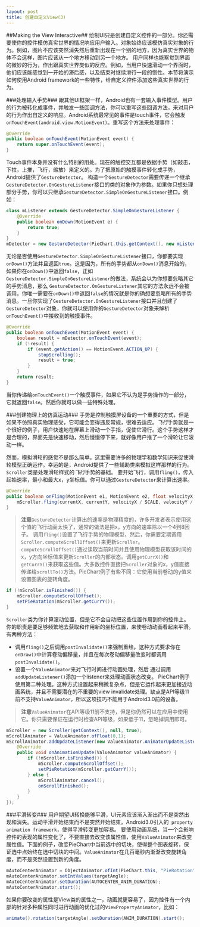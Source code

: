 ```yaml
---
layout: post
title: 创建自定义View(3)
---
```

##Making the View Interactive##
绘制UI只是创建自定义控件的一部分。你还需要使你的控件模仿真实世界的情况响应用户输入。对象始终应该模仿真实对象的行为。例如，图片不应该突然消失然后重新出现在一个别的地方，因为真实世界的物体不会这样，图片应该从一个地方移动到另一个地方。 用户同样也能察觉到界面的微妙的行为，作出跟真实世界类似的反应。例如，当用户快速滑动一个界面时，他们应该能感觉到一开始的滞后感，以及结束时继续滑行一段的惯性。本节将演示如何使用Android framework的一些特性，给自定义控件添加这些真实世界的行为。

<!--more-->

###处理输入手势###
跟其他UI框架一样，Android也有一套输入事件模型。用户的行为被转化成事件，并触发一些回调方法，你可以重写这些回调方法，来对用户的行为作出自定义的响应。Android系统最常见的事件是touch事件，它会触发`onTouchEvent(android.view.MotionEvent)`。重写这个方法来处理事件：

```java
@Override
public boolean onTouchEvent(MotionEvent event) {
    return super.onTouchEvent(event);
}
```

Touch事件本身并没有什么特别的用处。现在的触控交互都是依据手势（如敲击，下拉，上推，飞行，缩放）来定义的。为了把原始的触摸事件转化成手势，Android提供了`GestureDetector`。 构造一个`GestureDetector`需要传递一个继承`GestureDetector.OnGestureListener`接口的类的对象作为参数。如果你只想处理部分手势，你可以只继承`GestureDetector.SimpleOnGestureListener`接口。例如：

```java
class mListener extends GestureDetector.SimpleOnGestureListener {
    @Override
    public boolean onDown(MotionEvent e) {
        return true;
    }
}
mDetector = new GestureDetector(PieChart.this.getContext(), new mListener());
```

无论是否使用`GestureDetector.SimpleOnGestureListener`接口，你都要实现`onDown()`方法并且返回`true`。这是因为，所有的手势都从`onDown()`消息开始的，如果你在`onDown()`中返回`false`，正如`GestureDetector.SimpleOnGestureListener`的做法，系统会以为你想要忽略其它的手势消息，那么 `GestureDetector.OnGestureListener`其它的方法永远不会被调用。你唯一需要在`onDown()`中返回`false`的情况就是你的确想要忽略所有的手势消息。一旦你实现了`GestureDetector.OnGestureListener`接口并且创建了 `GestureDetector`对象，你就可以使用你的`GestureDetector`对象来解析`onTouchEvent()`中接收到的触摸事件。

```java
@Override
public boolean onTouchEvent(MotionEvent event) {
    boolean result = mDetector.onTouchEvent(event);
    if (!result) {
        if (event.getAction() == MotionEvent.ACTION_UP) {
            stopScrolling();
            result = true;
        }
    }
    return result;
}
```

当你传递给`onTouchEvent()`一个触摸事件，如果它不认为是手势操作的一部分，它就返回`false`。然后你就可以做一些特殊处理。
 
###创建物理上的仿真运动###
手势是控制触摸屏设备的一个重要的方式，但是如果不仿照真实物理感受，它可能会变得违反常规，很难去适应。*飞行*手势就是一个很好的例子，用户快速地在屏幕上滑动一个手指，促使它滑行。这个手势这样才是合理的，界面先是快速移动，然后慢慢停下来，就好像用户推了一个滑轮让它滚动一样。

然而，模拟滑轮的感觉不是那么简单。这里需要许多的物理学和数学知识来促使滑轮模型正确运作。幸运的是，Android提供了一些辅助类来模拟这样那样的行为。`Scroller`类是处理滑轮样式的*飞行*手势的基础。 要开始飞行，调用`fling()`，传入起始速率，最小和最大x，y坐标值。你可以通过`GestureDetector`来计算出速率。

```java
@Override
public boolean onFling(MotionEvent e1, MotionEvent e2, float velocityX, float velocityY) {
    mScroller.fling(currentX, currentY, velocityX / SCALE, velocityY / SCALE, minX, minY, maxX, maxY); postInvalidate();
}
```

>**注意**`GestureDetector`计算出的速率是物理精度的，许多开发者表示使用这个值的飞行动画太快了，通常的做法是把x，y方向的速率除以一个4到8因子。 调用`fling()`设置了飞行手势的物理模型，然后，你需要定期调用`Scroller.computeScrollOffset()`来更新`Scroller`。`computeScrollOffset()`通过读取当前时间并且使用物理模型获取该时间的x，y方向坐标值来更新`Scroller`的内部状态。调用`getCurrX()`和`getCurrY()`来获取这些值。大多数控件直接把`Scroller`对象的x，y值直接传递给`scrollTo()`方法。PieChart例子有些不同：它使用当前卷动的y值来设置图表的旋转角度。

```java
if (!mScroller.isFinished()) {
    mScroller.computeScrollOffset();
    setPieRotation(mScroller.getCurrY());
}
```

`Scroller`类为你计算滚动位置，但是它不会自动把这些位置作用到你的控件上。你的职责是要足够频繁地去获取和作用新的坐标位置，来使卷动动画看起来平滑。有两种方法：
- 调用`fling()`之后调用`postInvalidate()`来强制重绘。这种方式要求你在`onDraw()`中计算卷动偏移量，并且在每次卷动偏移量改变时都调用`postInvalidate()`。
- 设置一个`ValueAnimator`来对飞行时间进行动画处理，然后 通过调用`addUpdateListener()`添加一个listener来处理动画状态改变。 PieChart例子使用第二种处理。这种方式设置起来稍微复杂点，但是它运作起来更加接近动画系统，并且不需要潜在的不重要的view invalidate处理。缺点是API等级11前不支持`ValueAnimator`，所以这项技巧不能用于Android3.0前的设备。

>**注意**`ValueAnimator`在API等级11前不支持，但是你仍然可以在应用中使用它。你只需要保证在运行时检查API等级，如果低于11，忽略掉调用即可。

```java
mScroller = new Scroller(getContext(), null, true);
mScrollAnimator = ValueAnimator.ofFloat(0,1);
mScrollAnimator.addUpdateListener(new ValueAnimator.AnimatorUpdateListener() {
    @Override
    public void onAnimationUpdate(ValueAnimator valueAnimator) {
        if (!mScroller.isFinished()) {
            mScroller.computeScrollOffset();
            setPieRotation(mScroller.getCurrY());
        } else {
            mScrollAnimator.cancel();
            onScrollFinished();
        }
    }
});
```

###平滑转变###
用户期望UI转换能够平滑，UI元素应该渐入渐出而不是突然出现和消失。运动平滑开始结束而不是突然开始结束。Android3.0引入的` property animation framework`，使得平滑转变更加容易。 要使用动画系统，当一个会影响控件的表现的属性变化了，不要直接去改变该属性值，使用`ValueAnimator`来改变属性值。下面的例子，改变PieChart中当前选中的切块，使得整个图表旋转，保证选中点始终在选中切块的中间。`ValueAnimator`在几百毫秒内渐渐改变旋转角度，而不是突然设置到新的角度。

```java
mAutoCenterAnimator = ObjectAnimator.ofInt(PieChart.this, "PieRotation", 0);
mAutoCenterAnimator.setIntValues(targetAngle);
mAutoCenterAnimator.setDuration(AUTOCENTER_ANIM_DURATION);
mAutoCenterAnimator.start();
```

如果你要改变的属性是View类的属性之一，动画就更容易了，因为控件有一个内部的针对多种属性同时进行动画的优化过的`ViewPropertyAnimator`，比如：

```java
animate().rotation(targetAngle).setDuration(ANIM_DURATION).start();
```
